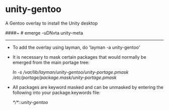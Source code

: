 unity-gentoo
============

A Gentoo overlay to install the Unity desktop

####~ # emerge -uDNvta unity-meta

--------------------------------------------------------------

* To add the overlay using layman, do 'layman -a unity-gentoo'

* It is necessary to mask certain packages that would normally be emerged from the main portage tree:

	*ln -s /var/lib/layman/unity-gentoo/unity-portage.pmask /etc/portage/package.mask/unity-portage.pmask*

* All packages are keyword masked and can be unmasked by entering the following into your package.keywords file:

	*\*/\*::unity-gentoo*
